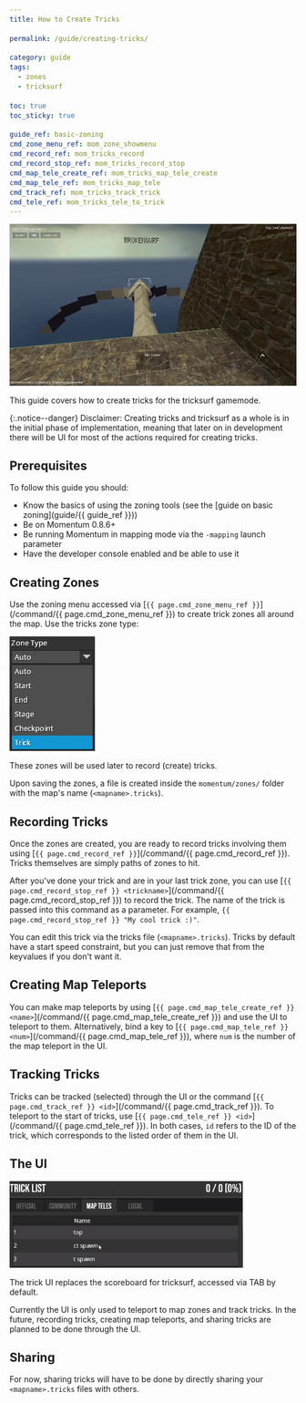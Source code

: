```yaml
---
title: How to Create Tricks

permalink: /guide/creating-tricks/

category: guide
tags:
  - zones
  - tricksurf

toc: true
toc_sticky: true

guide_ref: basic-zoning
cmd_zone_menu_ref: mom_zone_showmenu
cmd_record_ref: mom_tricks_record
cmd_record_stop_ref: mom_tricks_record_stop
cmd_map_tele_create_ref: mom_tricks_map_tele_create
cmd_map_tele_ref: mom_tricks_map_tele
cmd_track_ref: mom_tricks_track_trick
cmd_tele_ref: mom_tricks_tele_to_trick
---
```


![Creating Tricks Guide](/assets/images/guide_headers/guide_creating_tricks.jpg)

This guide covers how to create tricks for the tricksurf gamemode.

{:.notice--danger}
Disclaimer:
Creating tricks and tricksurf as a whole is in the initial phase of implementation, meaning that later on in development there will be UI for most of the actions required for creating tricks.

## Prerequisites
To follow this guide you should:

- Know the basics of using the zoning tools (see the [guide on basic zoning](guide/{{ guide_ref }}))
- Be on Momentum 0.8.6+
- Be running Momentum in mapping mode via the `-mapping` launch parameter
- Have the developer console enabled and be able to use it

## Creating Zones
Use the zoning menu accessed via [`{{ page.cmd_zone_menu_ref }}`](/command/{{ page.cmd_zone_menu_ref }}) to create trick zones all around the map.
Use the tricks zone type:

![Tricks zone type](/assets/images/creating-tricks_guide/tricks-zone.jpg)

These zones will be used later to record (create) tricks.

Upon saving the zones, a file is created inside the `momentum/zones/` folder with the map's name (`<mapname>.tricks`).

## Recording Tricks
Once the zones are created, you are ready to record tricks involving them using [`{{ page.cmd_record_ref }}`](/command/{{ page.cmd_record_ref }}).
Tricks themselves are simply paths of zones to hit.

After you've done your trick and are in your last trick zone, you can use [`{{ page.cmd_record_stop_ref }} <trickname>`](/command/{{ page.cmd_record_stop_ref }}) to record the trick.
The name of the trick is passed into this command as a parameter.
For example, `{{ page.cmd_record_stop_ref }} "My cool trick :)"`.

You can edit this trick via the tricks file (`<mapname>.tricks`). 
Tricks by default have a start speed constraint, but you can just remove that from the keyvalues if you don't want it.

## Creating Map Teleports
You can make map teleports by using [`{{ page.cmd_map_tele_create_ref }} <name>`](/command/{{ page.cmd_map_tele_create_ref }}) and use the UI to teleport to them.
Alternatively, bind a key to [`{{ page.cmd_map_tele_ref }} <num>`](/command/{{ page.cmd_map_tele_ref }}), where `num` is the number of the map teleport in the UI.

## Tracking Tricks
Tricks can be tracked (selected) through the UI or the command [`{{ page.cmd_track_ref }} <id>`](/command/{{ page.cmd_track_ref }}).
To teleport to the start of tricks, use [`{{ page.cmd_tele_ref }} <id>`](/command/{{ page.cmd_tele_ref }}).
In both cases, `id` refers to the ID of the trick, which corresponds to the listed order of them in the UI.

## The UI
![Creating Tricks Guide](/assets/images/creating-tricks_guide/tricks-UI.jpg)

The trick UI replaces the scoreboard for tricksurf, accessed via TAB by default.

Currently the UI is only used to teleport to map zones and track tricks.
In the future, recording tricks, creating map teleports, and sharing tricks are planned to be done through the UI.

## Sharing
For now, sharing tricks will have to be done by directly sharing your `<mapname>.tricks` files with others.
